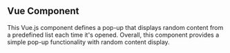 ## Vue Component

This Vue.js component defines a pop-up that displays random content from a predefined list each time it's opened. Overall, this component provides a simple pop-up functionality with random content display.
